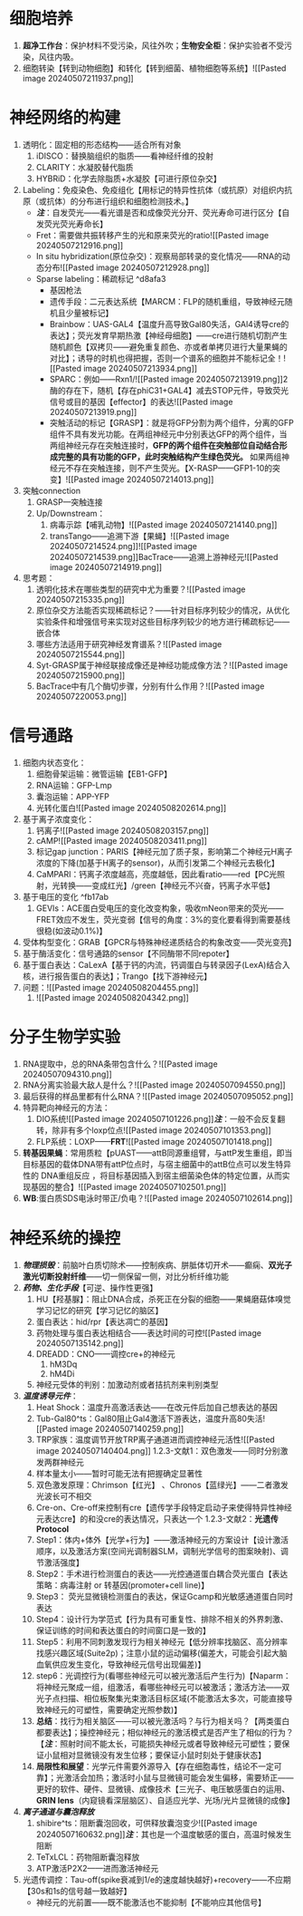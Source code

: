 # 细胞培养
1. **超净工作台**：保护材料不受污染，风往外吹；**生物安全柜**：保护实验者不受污染，风往内吸。
2. 细胞转染【转到动物细胞】和转化【转到细菌、植物细胞等系统】![[Pasted image 20240507211937.png]]

# 神经网络的构建
1. 透明化：固定相的形态结构——适合所有对象
	1. iDISCO：替换脑组织的脂质——看神经纤维的投射
	2. CLARITY：水凝胶替代脂质
	3. HYBRiD：化学去除脂质+水凝胶【可进行原位杂交】
2. Labeling：免疫染色、免疫组化【用标记的特异性抗体（或抗原）对组织内抗原（或抗体）的分布进行组织和细胞检测技术。】
	* ***注***：自发荧光——看光谱是否和成像荧光分开、荧光寿命可进行区分【自发荧光荧光寿命长】
	* Fret：需要做共振转移产生的光和原来荧光的ratio![[Pasted image 20240507212916.png]]
	* In situ hybridization(原位杂交)：观察局部转录的变化情况——RNA的动态分布![[Pasted image 20240507212928.png]]
	* Sparse labeling：稀疏标记 ^d8afa3
		* 基因枪法
		* 遗传手段：二元表达系统【MARCM：FLP的随机重组，导致神经元随机且少量被标记】
		* Brainbow：UAS-GAL4【温度升高导致Gal80失活，GAl4诱导cre的表达】；荧光发育早期热激【神经母细胞】——cre进行随机切割产生随机颜色【双拷贝——避免重复颜色、亦或者单拷贝进行大量果蝇的对比】；诱导的时机也得把握，否则一个谱系的细胞并不能标记全！![[Pasted image 20240507213934.png]]
		* SPARC：例如——Rxn1/![[Pasted image 20240507213919.png]]2酶的存在下，随机【存在phiC31+GAL4】减去STOP元件，导致荧光信号或目的基因【effector】的表达![[Pasted image 20240507213919.png]]
		* 突触活动的标记【GRASP】：就是将GFP分割为两个组件，分离的GFP组件不具有发光功能。在两组神经元中分别表达GFP的两个组件，当两组神经元存在突触连接时，**GFP的两个组件在突触部位自动结合形成完整的具有功能的GFP，此时突触结构产生绿色荧光。** 如果两组神经元不存在突触连接，则不产生荧光。【X-RASP——GFP1-10的突变】![[Pasted image 20240507214013.png]]
3. 突触connection
	1. GRASP—突触连接
	2. Up/Downstream：
		1. 病毒示踪【哺乳动物】![[Pasted image 20240507214140.png]]
		2. transTango——追溯下游【果蝇】![[Pasted image 20240507214524.png]]![[Pasted image 20240507214539.png]]BacTrace——追溯上游神经元![[Pasted image 20240507214919.png]]
4. 思考题：
	1. 透明化技术在哪些类型的研究中尤为重要？![[Pasted image 20240507215335.png]]
	2. 原位杂交方法能否实现稀疏标记？——针对目标序列较少的情况，从优化实验条件和增强信号来实现对这些目标序列较少的地方进行稀疏标记——嵌合体
	3. 哪些方法适用于研究神经发育谱系？![[Pasted image 20240507215544.png]]
	4. Syt-GRASP属于神经联接成像还是神经功能成像方法？![[Pasted image 20240507215900.png]]
	5. BacTrace中有几个酶切步骤，分别有什么作用？![[Pasted image 20240507220053.png]]

# 信号通路
1. 细胞内状态变化：
	1. 细胞骨架运输：微管运输【EB1-GFP】
	2. RNA运输：GFP-Lmp
	3. 囊泡运输：APP-YFP
	4. 光转化蛋白![[Pasted image 20240508202614.png]]
2. 基于离子浓度变化：
	1. 钙离子![[Pasted image 20240508203157.png]]
	2. cAMP![[Pasted image 20240508203411.png]]
	3. 标记gap junction：PARIS【神经元加了质子泵，影响第二个神经元H离子浓度的下降(加基于H离子的sensor)，从而引发第二个神经元去极化】
	4. CaMPARI：钙离子浓度越高，亮度越低，因此看ratio——red【PC光照射，光转换——变成红光】/green【神经元不兴奋，钙离子水平低】
3. 基于电压的变化 ^fb17ab
	1. GEVIs：ACE蛋白受电压的变化改变构象，吸收mNeon带来的荧光——FRET效应不发生，荧光变弱【信号的角度：3%的变化要看得到需要基线很稳(如波动0.1%)】
4. 受体构型变化：GRAB【GPCR与特殊神经递质结合的构象改变——荧光变亮】
5. 基于酶活变化：信号通路的sensor【不同酶带不同repoter】
6. 基于蛋白表达：CaLexA【基于钙的内流，钙调蛋白与转录因子(LexA)结合入核，进行报告蛋白的表达】；Trango【找下游神经元】
7. 问题：![[Pasted image 20240508204455.png]]
	1. ![[Pasted image 20240508204342.png]]

# 分子生物学实验
1. RNA提取中，总的RNA条带包含什么？![[Pasted image 20240507094310.png]]
2. RNA分离实验最大敌人是什么？![[Pasted image 20240507094550.png]]
3. 最后获得的样品里都有什么RNA？![[Pasted image 20240507095052.png]]
4. 特异靶向神经元的方法：
	1. DIO系统![[Pasted image 20240507101226.png]]***注***：一般不会反复翻转，除非有多个loxp位点![[Pasted image 20240507101353.png]]
	2. FLP系统：LOXP——**FRT**![[Pasted image 20240507101418.png]]
5. **转基因果蝇**：常用质粒【pUAST——attB同源重组臂，与attP发生重组，即当目标基因的载体DNA带有attP位点时，与宿主细菌中的attB位点可以发生特异性的 DNA重组反应 ，将目标基因插入到宿主细菌染色体的特定位置，从而实现基因的整合】![[Pasted image 20240507102501.png]]
6. **WB**:蛋白质SDS电泳时带正/负电？![[Pasted image 20240507102614.png]]
# 神经系统的操控
1. ***物理损毁***：前脑叶白质切除术——控制疾病、胼胝体切开术——癫痫、**双光子激光切断投射纤维**——切一侧保留一侧，对比分析纤维功能
2. ***药物、生化手段***【可逆、操作性更强】
	1. HU【羟基脲】：阻止DNA合成，杀死正在分裂的细胞——果蝇磨菇体嗅觉学习记忆的研究【学习记忆的脑区】
	2. 蛋白表达：hid/rpr【表达凋亡的基因】
	3. 药物处理与蛋白表达相结合——表达时间的可控![[Pasted image 20240507135142.png]]
	4. DREADD：CNO——调控cre+的神经元
		1. hM3Dq
		2. hM4Di
	5. 神经元受体的判别：加激动剂或者拮抗剂来判别类型 
3. ***温度诱导元件***：
	1. Heat Shock：温度升高激活表达——在改元件后加自己想表达的基因
	2. Tub-Gal80^ts：Gal80阻止Gal4激活下游表达，温度升高80失活![[Pasted image 20240507140259.png]]
	3. TRP家族：温度调节开放TRP离子通道进而调控神经元活性![[Pasted image 20240507140404.png]]
1.2.3-文献1：双色激发——同时分别激发两群神经元
	1. 样本量太小——暂时可能无法有把握确定显著性
	2. 双色激发原理：Chrimson【红光】 、Chronos【蓝绿光】——二者激发光波长可不相交
	3. Cre-on、Cre-off来控制有cre【遗传学手段特定启动子来使得特异性神经元表达cre】的和没cre的表达情况，只表达一个
1.2.3-文献2：**光遗传Protocol**
	1. Step1：体内+体外【光学+行为】——激活神经元的方案设计【设计激活顺序，以及激活方案(空间光调制器SLM，调制光学信号的图案映射)、调节激活强度】
	2. Step2：手术进行检测蛋白的表达——光控通道蛋白耦合荧光蛋白【表达策略：病毒注射 or 转基因(promoter+cell line)】
	3. Step3： 荧光显微镜检测蛋白的表达，保证Gcamp和光敏感通道蛋白同时表达
	4. Step4：设计行为学范式【行为具有可重复性、排除不相关的外界刺激、保证训练的时间和表达蛋白的时间窗口是一致的】
	5. Step5：利用不同刺激发现行为相关神经元【低分辨率找脑区、高分辨率找感兴趣区域(Suite2p)；注意小鼠的运动偏移(偏差大，可能会引起大脑血氧供应发生变化，导致神经元信号出现偏差)】
	6. step6：光调控行为(看哪些神经元可以被光激活后产生行为)【Naparm：将神经元聚成一组，组激活，看哪些神经元可以被激活；激活方法——双光子点扫描、相位板聚集光束激活目标区域(不能激活太多次，可能直接导致神经元的可塑性，需要确定光照参数)】
	7. **总结**：找行为相关脑区——可以被光激活吗？与行为相关吗？【两类蛋白都要表达】；操控神经元；相似神经元的激活模式是否产生了相似的行为？【***注***：照射时间不能太长，可能损失神经元或者导致神经元可塑性；要保证小鼠相对显微镜没有发生位移；要保证小鼠时刻处于健康状态】
	8. **局限性和展望**：光学元件需要外源导入【存在细胞毒性，结论不一定可靠】；光激活会加热；激活时小鼠与显微镜可能会发生偏移，需要矫正——更好的软件、硬件、显微镜、成像技术【三光子、电压敏感蛋白的运用、**GRIN lens**（内窥镜看深层脑区）、自适应光学、光场/光片显微镜的成像】
4. ***离子通道与囊泡释放***
	1. shibire^ts：阻断囊泡回收，可供释放囊泡变少![[Pasted image 20240507160632.png]]***注***：其也是一个温度敏感的蛋白，高温时候发生阻断
	2. TeTxLCL：药物阻断囊泡释放
	3. ATP激活P2X2——进而激活神经元
5. 光遗传调控：Tau-off(spike衰减到1/e的速度越快越好)+recovery——不应期【30s和1s的信号越一致越好】
	* 神经元的光前置——既不能激活也不能抑制【不能响应其他信号】